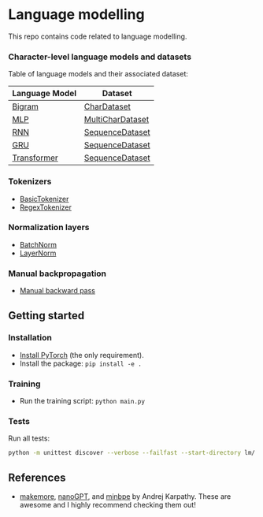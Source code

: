 # Language modelling

This repo contains code related to language modelling.

### Character-level language models and datasets

Table of language models and their associated dataset:

| **Language Model**                      | **Dataset**                                           |
| --------------------------------------- | ----------------------------------------------------- |
| [Bigram](lm/models/bigram.py)           | [CharDataset](lm/datasets/char_dataset.py)            |
| [MLP](lm/models/mlp.py)                 | [MultiCharDataset](lm/datasets/multi_char_dataset.py) |
| [RNN](lm/models/rnn.py)                 | [SequenceDataset](lm/datasets/sequence_dataset.py)    |
| [GRU](lm/models/rnn.py)                 | [SequenceDataset](lm/datasets/sequence_dataset.py)    |
| [Transformer](lm/models/transformer.py) | [SequenceDataset](lm/datasets/sequence_dataset.py)    |

### Tokenizers

- [BasicTokenizer](lm/tokenization/basic_tokenizer.py)
- [RegexTokenizer](lm/tokenization/regex_tokenizer.py)

### Normalization layers

- [BatchNorm](lm/normalization/batch_norm.py)
- [LayerNorm](lm/normalization/layer_norm.py)

### Manual backpropagation

- [Manual backward pass](lm/backprop/backward_test.py)

## Getting started

### Installation

- [Install PyTorch](https://pytorch.org/get-started/locally/) (the only requirement).
- Install the package: `pip install -e .`

### Training

- Run the training script: `python main.py`

### Tests

Run all tests:

```bash
python -m unittest discover --verbose --failfast --start-directory lm/ --pattern '*_test.py'
```

## References

- [makemore](https://github.com/karpathy/makemore),
  [nanoGPT](https://github.com/karpathy/nanoGPT), and
  [minbpe](https://github.com/karpathy/minbpe) by Andrej Karpathy. These are awesome and
  I highly recommend checking them out!
